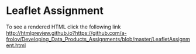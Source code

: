 # Leaflet Assignment
To see a rendered HTML click the following link 
http://htmlpreview.github.io?https://github.com/a-frolov/Developing_Data_Products_Assignments/blob/master/LeafletAssignment.html
